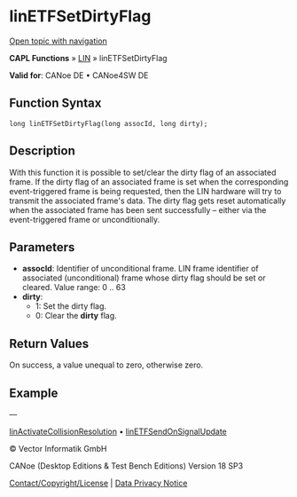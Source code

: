 # linETFSetDirtyFlag

[Open topic with navigation](../../../../../CANoeDEFamily.htm#Topics/CAPLFunctions/LIN/Functions/CAPLfunctionLINETFSetDirtyFlag.md)

**CAPL Functions** » [LIN](../CAPLfunctionsLINOverview.md) » linETFSetDirtyFlag

**Valid for**: CANoe DE • CANoe4SW DE

## Function Syntax

```plaintext
long linETFSetDirtyFlag(long assocId, long dirty);
```

## Description

With this function it is possible to set/clear the dirty flag of an associated frame. If the dirty flag of an associated frame is set when the corresponding event-triggered frame is being requested, then the LIN hardware will try to transmit the associated frame's data. The dirty flag gets reset automatically when the associated frame has been sent successfully – either via the event-triggered frame or unconditionally.

## Parameters

- **assocId**: Identifier of unconditional frame. LIN frame identifier of associated (unconditional) frame whose dirty flag should be set or cleared. Value range: 0 .. 63
- **dirty**: 
  - 1: Set the dirty flag.
  - 0: Clear the **dirty** flag.

## Return Values

On success, a value unequal to zero, otherwise zero.

## Example

—

[linActivateCollisionResolution](CAPLfunctionLINActivateCollisionResolution.md) • [linETFSendOnSignalUpdate](CAPLfunctionLINETFSendOnSignalUpdate.md)

© Vector Informatik GmbH

CANoe (Desktop Editions & Test Bench Editions) Version 18 SP3

[Contact/Copyright/License](../../../Shared/ContactCopyrightLicense.md) | [Data Privacy Notice](https://www.vector.com/int/en/company/get-info/privacy-policy/)